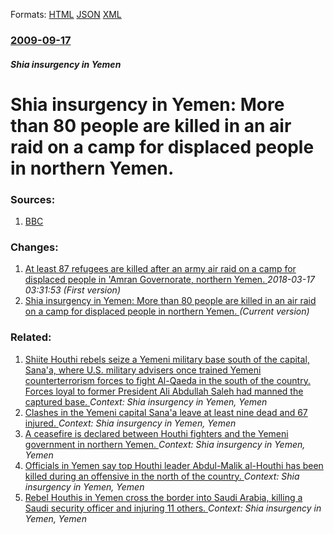 
Formats: [HTML](/news/2009/09/17/shia-insurgency-in-yemen-more-than-80-people-are-killed-in-an-air-raid-on-a-camp-for-displaced-people-in-northern-yemen.html)  [JSON](/news/2009/09/17/shia-insurgency-in-yemen-more-than-80-people-are-killed-in-an-air-raid-on-a-camp-for-displaced-people-in-northern-yemen.json)  [XML](/news/2009/09/17/shia-insurgency-in-yemen-more-than-80-people-are-killed-in-an-air-raid-on-a-camp-for-displaced-people-in-northern-yemen.xml)  

### [2009-09-17](/news/2009/09/17/index.md)

##### Shia insurgency in Yemen
#  Shia insurgency in Yemen: More than 80 people are killed in an air raid on a camp for displaced people in northern Yemen. 




### Sources:

1. [BBC](http://news.bbc.co.uk/2/hi/8260414.stm)

### Changes:

1. [ At least 87 refugees are killed after an army air raid on a camp for displaced people in 'Amran Governorate, northern Yemen. ](/news/2009/09/17/at-least-87-refugees-are-killed-after-an-army-air-raid-on-a-camp-for-displaced-people-in-amran-governorate-northern-yemen.md) _2018-03-17 03:31:53 (First version)_
1. [ Shia insurgency in Yemen: More than 80 people are killed in an air raid on a camp for displaced people in northern Yemen. ](/news/2009/09/17/shia-insurgency-in-yemen-more-than-80-people-are-killed-in-an-air-raid-on-a-camp-for-displaced-people-in-northern-yemen.md) _(Current version)_

### Related:

1. [Shiite Houthi rebels seize a Yemeni military base south of the capital, Sana'a, where U.S. military advisers once trained Yemeni counterterrorism forces to fight Al-Qaeda in the south of the country. Forces loyal to former President Ali Abdullah Saleh had manned the captured base. ](/news/2015/01/29/shiite-houthi-rebels-seize-a-yemeni-military-base-south-of-the-capital-sana-a-where-u-s-military-advisers-once-trained-yemeni-counterterr.md) _Context: Shia insurgency in Yemen, Yemen_
2. [Clashes in the Yemeni capital Sana'a leave at least nine dead and 67 injured. ](/news/2015/01/19/clashes-in-the-yemeni-capital-sana-a-leave-at-least-nine-dead-and-67-injured.md) _Context: Shia insurgency in Yemen, Yemen_
3. [A ceasefire is declared between Houthi fighters and the Yemeni government in northern Yemen. ](/news/2010/02/12/a-ceasefire-is-declared-between-houthi-fighters-and-the-yemeni-government-in-northern-yemen.md) _Context: Shia insurgency in Yemen, Yemen_
4. [ Officials in Yemen say top Houthi leader Abdul-Malik al-Houthi has been killed during an offensive in the north of the country. ](/news/2009/12/27/officials-in-yemen-say-top-houthi-leader-abdul-malik-al-houthi-has-been-killed-during-an-offensive-in-the-north-of-the-country.md) _Context: Shia insurgency in Yemen, Yemen_
5. [ Rebel Houthis in Yemen cross the border into Saudi Arabia, killing a Saudi security officer and injuring 11 others. ](/news/2009/11/4/rebel-houthis-in-yemen-cross-the-border-into-saudi-arabia-killing-a-saudi-security-officer-and-injuring-11-others.md) _Context: Shia insurgency in Yemen, Yemen_
